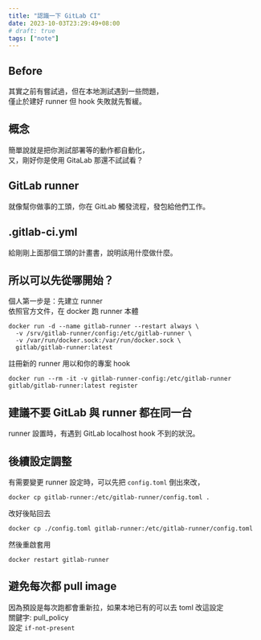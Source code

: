 ```yaml
---
title: "認識一下 GitLab CI"
date: 2023-10-03T23:29:49+08:00
# draft: true
tags: ["note"]
---
```


## Before
其實之前有嘗試過，但在本地測試遇到一些問題，  
僅止於建好 runner 但 hook 失敗就先暫緩。  

## 概念
簡單說就是把你測試部署等的動作都自動化，  
又，剛好你是使用 GitaLab 那還不試試看？

## GitLab runner
就像幫你做事的工頭，你在 GitLab 觸發流程，發包給他們工作。  

## .gitlab-ci.yml
給剛剛上面那個工頭的計畫書，說明該用什麼做什麼。

## 所以可以先從哪開始？
個人第一步是：先建立 runner  
依照官方文件，在 docker 跑 runner 本體  
```
docker run -d --name gitlab-runner --restart always \
  -v /srv/gitlab-runner/config:/etc/gitlab-runner \
  -v /var/run/docker.sock:/var/run/docker.sock \
  gitlab/gitlab-runner:latest
```

註冊新的 runner 用以和你的專案 hook  
```
docker run --rm -it -v gitlab-runner-config:/etc/gitlab-runner gitlab/gitlab-runner:latest register
```

## 建議不要 GitLab 與 runner 都在同一台

runner 設置時，有遇到 GitLab localhost hook 不到的狀況。

## 後續設定調整

有需要變更 runner 設定時，可以先把 `config.toml` 倒出來改，
```
docker cp gitlab-runner:/etc/gitlab-runner/config.toml .
```

改好後貼回去
```
docker cp ./config.toml gitlab-runner:/etc/gitlab-runner/config.toml
```

然後重啟套用
```
docker restart gitlab-runner
```

## 避免每次都 pull image

因為預設是每次跑都會重新拉，如果本地已有的可以去 toml 改這設定  
關鍵字: pull_policy  
設定 `if-not-present`

